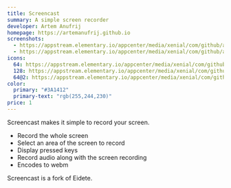 ```yaml
---
title: Screencast
summary: A simple screen recorder
developer: Artem Anufrij
homepage: https://artemanufrij.github.io
screenshots:
  - https://appstream.elementary.io/appcenter/media/xenial/com/github/artemanufrij.screencast.desktop/CB4071CE4428FF2316A74A65F70F990B/screenshots/image-1_orig.png
  - https://appstream.elementary.io/appcenter/media/xenial/com/github/artemanufrij.screencast.desktop/CB4071CE4428FF2316A74A65F70F990B/screenshots/image-2_orig.png
icons:
  64: https://appstream.elementary.io/appcenter/media/xenial/com/github/artemanufrij.screencast.desktop/CB4071CE4428FF2316A74A65F70F990B/icons/64x64/com.github.artemanufrij.screencast_com.github.artemanufrij.screencast.png
  128: https://appstream.elementary.io/appcenter/media/xenial/com/github/artemanufrij.screencast.desktop/CB4071CE4428FF2316A74A65F70F990B/icons/128x128/com.github.artemanufrij.screencast_com.github.artemanufrij.screencast.png
  64@2: https://appstream.elementary.io/appcenter/media/xenial/com/github/artemanufrij.screencast.desktop/CB4071CE4428FF2316A74A65F70F990B/icons/64x64@2/com.github.artemanufrij.screencast_com.github.artemanufrij.screencast.png
color:
  primary: "#3A1412"
  primary-text: "rgb(255,244,230)"
price: 1
---
```


<p>Screencast makes it simple to record your screen.</p>
<ul>
  <li>Record the whole screen</li>
  <li>Select an area of the screen to record</li>
  <li>Display pressed keys</li>
  <li>Record audio along with the screen recording</li>
  <li>Encodes to webm</li>
</ul>
<p>Screencast is a fork of Eidete.</p>
